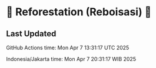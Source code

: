 
# 🌳 Reforestation (Reboisasi) 🌲

## Last Updated

GitHub Actions time: Mon Apr  7 13:31:17 UTC 2025

Indonesia/Jakarta time: Mon Apr  7 20:31:17 WIB 2025
